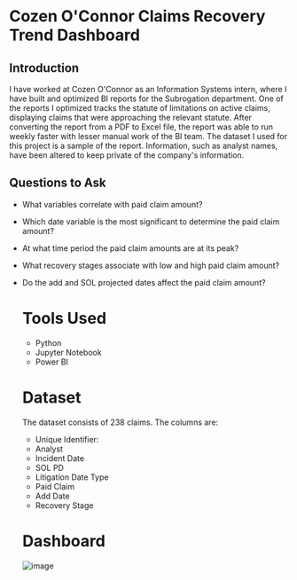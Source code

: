 # Cozen O'Connor Claims Recovery Trend Dashboard

## Introduction
I have worked at Cozen O'Connor as an Information Systems intern, where I have built and optimized BI reports for the Subrogation department. One of the reports I optimized tracks the statute of limitations on active claims, displaying claims that were approaching the relevant statute. After converting the report from a PDF to Excel file, the report was able to run weekly faster with lesser manual work of the BI team. The dataset I used for this project is a sample of the report. Information, such as analyst names, have been altered to keep private of the company's information.

## Questions to Ask
- What variables correlate with paid claim amount?
- Which date variable is the most significant to determine the paid claim amount?
- At what time period the paid claim amounts are at its peak?
- What recovery stages associate with low and high paid claim amount?
- Do the add and SOL projected dates affect the paid claim amount?

  # Tools Used
  - Python
  - Jupyter Notebook
  - Power BI

  # Dataset

  The dataset consists of 238 claims. The columns are:
  - Unique Identifier:
  - Analyst
  - Incident Date
  - SOL PD
  - Litigation Date Type
  - Paid Claim
  - Add Date
  - Recovery Stage
 
  # Dashboard
  ![image](https://github.com/user-attachments/assets/d077c6d2-b4ca-404c-b151-9c5572e12d3a)

